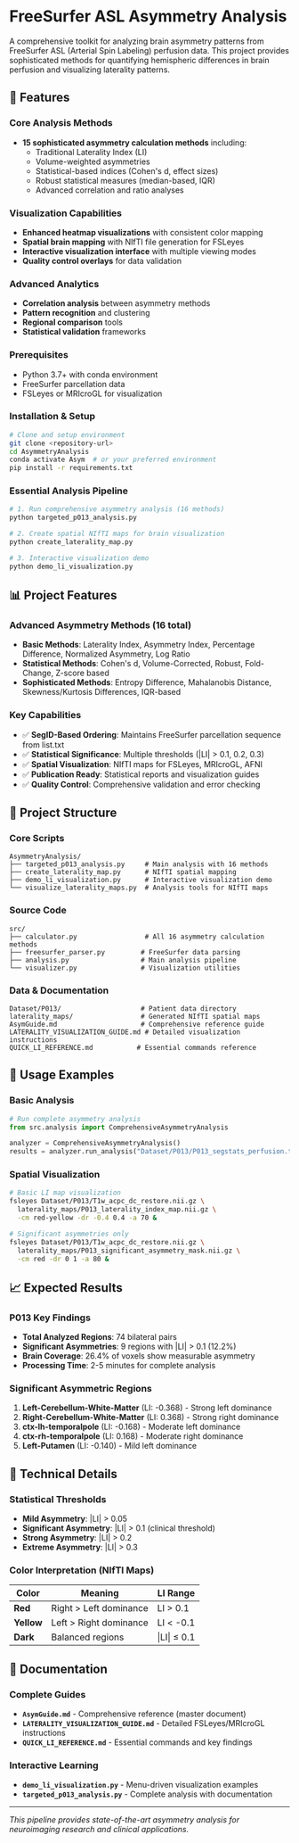 # FreeSurfer ASL Asymmetry Analysis

A comprehensive toolkit for analyzing brain asymmetry patterns from FreeSurfer ASL (Arterial Spin Labeling) perfusion data. This project provides sophisticated methods for quantifying hemispheric differences in brain perfusion and visualizing laterality patterns.

## 🧠 Features

### Core Analysis Methods
- **15 sophisticated asymmetry calculation methods** including:
  - Traditional Laterality Index (LI)
  - Volume-weighted asymmetries
  - Statistical-based indices (Cohen's d, effect sizes)
  - Robust statistical measures (median-based, IQR)
  - Advanced correlation and ratio analyses

### Visualization Capabilities
- **Enhanced heatmap visualizations** with consistent color mapping
- **Spatial brain mapping** with NIfTI file generation for FSLeyes
- **Interactive visualization interface** with multiple viewing modes
- **Quality control overlays** for data validation

### Advanced Analytics
- **Correlation analysis** between asymmetry methods
- **Pattern recognition** and clustering
- **Regional comparison** tools
- **Statistical validation** frameworks

### Prerequisites
- Python 3.7+ with conda environment
- FreeSurfer parcellation data  
- FSLeyes or MRIcroGL for visualization

### Installation & Setup
```bash
# Clone and setup environment
git clone <repository-url>
cd AsymmetryAnalysis
conda activate Asym  # or your preferred environment
pip install -r requirements.txt
```

### Essential Analysis Pipeline
```bash
# 1. Run comprehensive asymmetry analysis (16 methods)
python targeted_p013_analysis.py

# 2. Create spatial NIfTI maps for brain visualization
python create_laterality_map.py

# 3. Interactive visualization demo
python demo_li_visualization.py
```

## 📊 Project Features

### Advanced Asymmetry Methods (16 total)
- **Basic Methods**: Laterality Index, Asymmetry Index, Percentage Difference, Normalized Asymmetry, Log Ratio
- **Statistical Methods**: Cohen's d, Volume-Corrected, Robust, Fold-Change, Z-score based
- **Sophisticated Methods**: Entropy Difference, Mahalanobis Distance, Skewness/Kurtosis Differences, IQR-based

### Key Capabilities
- ✅ **SegID-Based Ordering**: Maintains FreeSurfer parcellation sequence from list.txt
- ✅ **Statistical Significance**: Multiple thresholds (|LI| > 0.1, 0.2, 0.3)
- ✅ **Spatial Visualization**: NIfTI maps for FSLeyes, MRIcroGL, AFNI
- ✅ **Publication Ready**: Statistical reports and visualization guides
- ✅ **Quality Control**: Comprehensive validation and error checking

## 📁 Project Structure

### Core Scripts
```
AsymmetryAnalysis/
├── targeted_p013_analysis.py     # Main analysis with 16 methods
├── create_laterality_map.py      # NIfTI spatial mapping
├── demo_li_visualization.py      # Interactive visualization demo
└── visualize_laterality_maps.py  # Analysis tools for NIfTI maps
```

### Source Code
```
src/
├── calculator.py                 # All 16 asymmetry calculation methods
├── freesurfer_parser.py         # FreeSurfer data parsing
├── analysis.py                  # Main analysis pipeline
└── visualizer.py                # Visualization utilities
```

### Data & Documentation
```
Dataset/P013/                    # Patient data directory
laterality_maps/                 # Generated NIfTI spatial maps
AsymGuide.md                     # Comprehensive reference guide
LATERALITY_VISUALIZATION_GUIDE.md # Detailed visualization instructions
QUICK_LI_REFERENCE.md           # Essential commands reference
```

## 🎯 Usage Examples

### Basic Analysis
```python
# Run complete asymmetry analysis
from src.analysis import ComprehensiveAsymmetryAnalysis

analyzer = ComprehensiveAsymmetryAnalysis()
results = analyzer.run_analysis("Dataset/P013/P013_segstats_perfusion.txt")
```

### Spatial Visualization
```bash
# Basic LI map visualization
fsleyes Dataset/P013/T1w_acpc_dc_restore.nii.gz \
  laterality_maps/P013_laterality_index_map.nii.gz \
  -cm red-yellow -dr -0.4 0.4 -a 70 &

# Significant asymmetries only
fsleyes Dataset/P013/T1w_acpc_dc_restore.nii.gz \
  laterality_maps/P013_significant_asymmetry_mask.nii.gz \
  -cm red -dr 0 1 -a 80 &
```

## 📈 Expected Results

### P013 Key Findings
- **Total Analyzed Regions**: 74 bilateral pairs
- **Significant Asymmetries**: 9 regions with |LI| > 0.1 (12.2%)
- **Brain Coverage**: 26.4% of voxels show measurable asymmetry
- **Processing Time**: 2-5 minutes for complete analysis

### Significant Asymmetric Regions
1. **Left-Cerebellum-White-Matter** (LI: -0.368) - Strong left dominance
2. **Right-Cerebellum-White-Matter** (LI: 0.368) - Strong right dominance  
3. **ctx-lh-temporalpole** (LI: -0.168) - Moderate left dominance
4. **ctx-rh-temporalpole** (LI: 0.168) - Moderate right dominance
5. **Left-Putamen** (LI: -0.140) - Mild left dominance

## 🔬 Technical Details

### Statistical Thresholds
- **Mild Asymmetry**: |LI| > 0.05
- **Significant Asymmetry**: |LI| > 0.1 (clinical threshold)
- **Strong Asymmetry**: |LI| > 0.2
- **Extreme Asymmetry**: |LI| > 0.3

### Color Interpretation (NIfTI Maps)
| Color | Meaning | LI Range |
|-------|---------|----------|
| **Red** | Right > Left dominance | LI > 0.1 |
| **Yellow** | Left > Right dominance | LI < -0.1 |
| **Dark** | Balanced regions | \|LI\| ≤ 0.1 |

## 📖 Documentation

### Complete Guides
- **`AsymGuide.md`** - Comprehensive reference (master document)
- **`LATERALITY_VISUALIZATION_GUIDE.md`** - Detailed FSLeyes/MRIcroGL instructions  
- **`QUICK_LI_REFERENCE.md`** - Essential commands and key findings

### Interactive Learning
- **`demo_li_visualization.py`** - Menu-driven visualization examples
- **`targeted_p013_analysis.py`** - Complete analysis with documentation

---

*This pipeline provides state-of-the-art asymmetry analysis for neuroimaging research and clinical applications.*
